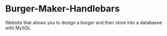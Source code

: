 # Burger-Maker-Handlebars
Website that allows you to design a burger and then store into a databasee with MySQL
